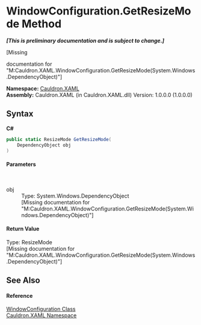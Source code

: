 # WindowConfiguration.GetResizeMode Method 
 _**\[This is preliminary documentation and is subject to change.\]**_

\[Missing <summary> documentation for "M:Cauldron.XAML.WindowConfiguration.GetResizeMode(System.Windows.DependencyObject)"\]

**Namespace:**&nbsp;<a href="N_Cauldron_XAML">Cauldron.XAML</a><br />**Assembly:**&nbsp;Cauldron.XAML (in Cauldron.XAML.dll) Version: 1.0.0.0 (1.0.0.0)

## Syntax

**C#**<br />
``` C#
public static ResizeMode GetResizeMode(
	DependencyObject obj
)
```


#### Parameters
&nbsp;<dl><dt>obj</dt><dd>Type: System.Windows.DependencyObject<br />\[Missing <param name="obj"/> documentation for "M:Cauldron.XAML.WindowConfiguration.GetResizeMode(System.Windows.DependencyObject)"\]</dd></dl>

#### Return Value
Type: ResizeMode<br />\[Missing <returns> documentation for "M:Cauldron.XAML.WindowConfiguration.GetResizeMode(System.Windows.DependencyObject)"\]

## See Also


#### Reference
<a href="T_Cauldron_XAML_WindowConfiguration">WindowConfiguration Class</a><br /><a href="N_Cauldron_XAML">Cauldron.XAML Namespace</a><br />